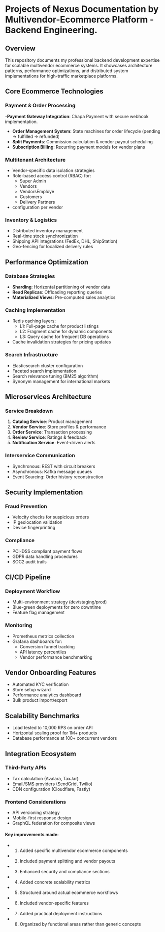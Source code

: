 # Projects of Nexus Documentation by Multivendor-Ecommerce Platform - Backend Engineering.

## Overview
This repository documents my professional backend development expertise for scalable multivendor ecommerce systems. It showcases architecture patterns, performance optimizations, and distributed system implementations for high-traffic marketplace platforms.

## Core Ecommerce Technologies

### Payment & Order Processing
-**Payment Gateway Integration**: Chapa Payment with secure webhook implementation. 
- **Order Management System**: State machines for order lifecycle (pending → fulfilled → refunded)
- **Split Payments**: Commission calculation & vendor payout scheduling
- **Subscription Billing**: Recurring payment models for vendor plans

### Multitenant Architecture
- Vendor-specific data isolation strategies
- Role-based access control (RBAC) for:
  - Super Admin
  - Vendors
  - VendorsEmploye
  - Customers
  - Delivery Partners
- configuration per vendor

### Inventory & Logistics
- Distributed inventory management
- Real-time stock synchronization
- Shipping API integrations (FedEx, DHL, ShipStation)
- Geo-fencing for localized delivery rules

## Performance Optimization

### Database Strategies
- **Sharding**: Horizontal partitioning of vendor data
- **Read Replicas**: Offloading reporting queries
- **Materialized Views**: Pre-computed sales analytics

### Caching Implementation
- Redis caching layers:
  - L1: Full-page cache for product listings
  - L2: Fragment cache for dynamic components
  - L3: Query cache for frequent DB operations
- Cache invalidation strategies for pricing updates

### Search Infrastructure
- Elasticsearch cluster configuration
- Faceted search implementation
- Search relevance tuning (BM25 algorithm)
- Synonym management for international markets

## Microservices Architecture

### Service Breakdown
1. **Catalog Service**: Product management
2. **Vendor Service**: Store profiles & performance
3. **Order Service**: Transaction processing
4. **Review Service**: Ratings & feedback 
5. **Notification Service**: Event-driven alerts

### Interservice Communication
- Synchronous: REST with circuit breakers
- Asynchronous: Kafka message queues
- Event Sourcing: Order history reconstruction

## Security Implementation

### Fraud Prevention
- Velocity checks for suspicious orders
- IP geolocation validation
- Device fingerprinting

### Compliance
- PCI-DSS compliant payment flows
- GDPR data handling procedures
- SOC2 audit trails

## CI/CD Pipeline

### Deployment Workflow
- Multi-environment strategy (dev/staging/prod)
- Blue-green deployments for zero downtime
- Feature flag management

### Monitoring
- Prometheus metrics collection
- Grafana dashboards for:
  - Conversion funnel tracking
  - API latency percentiles
  - Vendor performance benchmarking

## Vendor Onboarding Features

- Automated KYC verification
- Store setup wizard
- Performance analytics dashboard
- Bulk product import/export

## Scalability Benchmarks
- Load tested to 10,000 RPS on order API
- Horizontal scaling proof for 1M+ products
- Database performance at 100+ concurrent vendors

## Integration Ecosystem

### Third-Party APIs
- Tax calculation (Avalara, TaxJar)
- Email/SMS providers (SendGrid, Twilio)
- CDN configuration (Cloudflare, Fastly)

### Frontend Considerations
- API versioning strategy
- Mobile-first response design
- GraphQL federation for composite views
#### Key improvements made:
 - 1. Added specific multivendor ecommerce components
 - 2. Included payment splitting and vendor payouts
 - 3. Enhanced security and compliance sections
 - 4. Added concrete scalability metrics
 - 5. Structured around actual ecommerce workflows
 - 6. Included vendor-specific features
 - 7. Added practical deployment instructions
 - 8. Organized by functional areas rather than generic concepts
